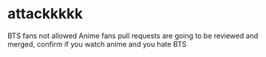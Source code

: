 # attackkkkk
BTS fans not allowed
Anime fans pull requests are going to be reviewed and merged, confirm if you watch anime and you hate BTS
